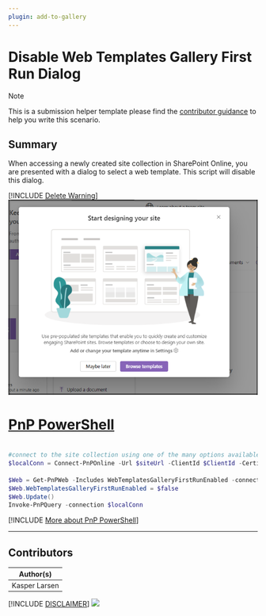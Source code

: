 ```yaml
---
plugin: add-to-gallery
---
```


# Disable Web Templates Gallery First Run Dialog

> [!Note]
> This is a submission helper template please find the [contributor guidance](/docfx/contribute.md) to help you write this scenario.

## Summary

When accessing a newly created site collection in SharePoint Online, you are presented with a dialog to select a web template. This script will disable this dialog.

[!INCLUDE [Delete Warning](../../docfx/includes/DELETE-WARN.md)]
![Example Screenshot](assets/example.png)


# [PnP PowerShell](#tab/pnpps)

```powershell

#connect to the site collection using one of the many options available in PnP PowerShell
$localConn = Connect-PnPOnline -Url $siteUrl -ClientId $ClientId -CertificateBase64Encoded $CertificateBase64Encoded -Tenant $TenantName -ReturnConnection -erroraction stop
                
$Web = Get-PnPWeb -Includes WebTemplatesGalleryFirstRunEnabled -connection $localConn
$Web.WebTemplatesGalleryFirstRunEnabled = $false
$Web.Update()
Invoke-PnPQuery -connection $localConn        

```
[!INCLUDE [More about PnP PowerShell](../../docfx/includes/MORE-PNPPS.md)]
***


## Contributors

| Author(s) |
|-----------|
| Kasper Larsen |

[!INCLUDE [DISCLAIMER](../../docfx/includes/DISCLAIMER.md)]
<img src="https://m365-visitor-stats.azurewebsites.net/script-samples/scripts/spo-disable-template-dialog" aria-hidden="true" />
